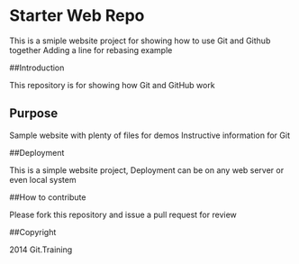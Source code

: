 # Starter Web Repo

This is a smiple website project for showing how to use Git and Github together
Adding a line for rebasing example

##Introduction

This repository is for showing how Git and GitHub work

## Purpose

Sample website with plenty of files for demos
Instructive information for Git

##Deployment

This is a simple website project,
Deployment can be on any web server or even local system

##How to contribute

Please fork this repository and issue a pull request for review

##Copyright

2014 Git.Training